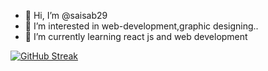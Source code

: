 - 👋 Hi, I’m @saisab29
- 👀 I’m interested in web-development,graphic designing..
- 🌱 I’m currently learning react js and web development



[![GitHub Streak](https://streak-stats.demolab.com/?user=saisab29)](https://git.io/streak-stats)

